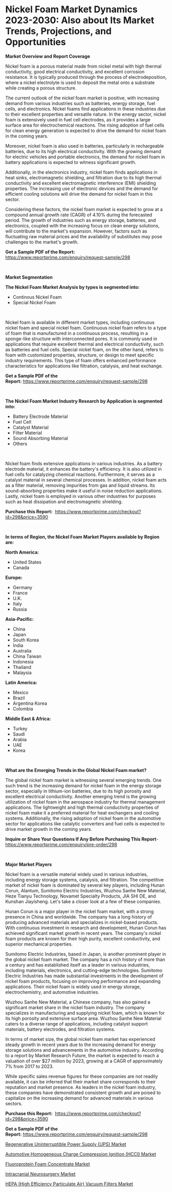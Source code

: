 <p><h1>Nickel Foam Market Dynamics 2023-2030: Also about Its Market Trends, Projections, and Opportunities</h1></p><p><strong>Market Overview and Report Coverage</strong></p>
<p><p>Nickel foam is a porous material made from nickel metal with high thermal conductivity, good electrical conductivity, and excellent corrosion resistance. It is typically produced through the process of electrodeposition, where a nickel electrolyte is used to deposit the metal onto a substrate while creating a porous structure.</p><p>The current outlook of the nickel foam market is positive, with increasing demand from various industries such as batteries, energy storage, fuel cells, and electronics. Nickel foams find applications in these industries due to their excellent properties and versatile nature. In the energy sector, nickel foam is extensively used in fuel cell electrodes, as it provides a large surface area for electrochemical reactions. The rising adoption of fuel cells for clean energy generation is expected to drive the demand for nickel foam in the coming years.</p><p>Moreover, nickel foam is also used in batteries, particularly in rechargeable batteries, due to its high electrical conductivity. With the growing demand for electric vehicles and portable electronics, the demand for nickel foam in battery applications is expected to witness significant growth.</p><p>Additionally, in the electronics industry, nickel foam finds applications in heat sinks, electromagnetic shielding, and filtration due to its high thermal conductivity and excellent electromagnetic interference (EMI) shielding properties. The increasing use of electronic devices and the demand for efficient cooling solutions will drive the demand for nickel foam in this sector.</p><p>Considering these factors, the nickel foam market is expected to grow at a compound annual growth rate (CAGR) of 4.10% during the forecasted period. The growth of industries such as energy storage, batteries, and electronics, coupled with the increasing focus on clean energy solutions, will contribute to the market's expansion. However, factors such as fluctuating raw material prices and the availability of substitutes may pose challenges to the market's growth.</p></p>
<p><strong>Get a Sample PDF of the Report:</strong> <a href="https://www.reportprime.com/enquiry/request-sample/298">https://www.reportprime.com/enquiry/request-sample/298</a></p>
<p>&nbsp;</p>
<p><strong>Market Segmentation</strong></p>
<p><strong>The Nickel Foam Market Analysis by types is segmented into:</strong></p>
<p><ul><li>Continous Nickel Foam</li><li>Special Nickel Foam</li></ul></p>
<p>&nbsp;</p>
<p><p>Nickel foam is available in different market types, including continuous nickel foam and special nickel foam. Continuous nickel foam refers to a type of foam that is manufactured in a continuous process, resulting in a sponge-like structure with interconnected pores. It is commonly used in applications that require excellent thermal and electrical conductivity, such as batteries and fuel cells. Special nickel foam, on the other hand, refers to foam with customized properties, structure, or design to meet specific industry requirements. This type of foam offers enhanced performance characteristics for applications like filtration, catalysis, and heat exchange.</p></p>
<p><strong>Get a Sample PDF of the Report:</strong>&nbsp;<a href="https://www.reportprime.com/enquiry/request-sample/298">https://www.reportprime.com/enquiry/request-sample/298</a></p>
<p>&nbsp;</p>
<p><strong>The Nickel Foam Market Industry Research by Application is segmented into:</strong></p>
<p><ul><li>Battery Electrode Material</li><li>Fuel Cell</li><li>Catalyst Material</li><li>Filter Material</li><li>Sound Absorbing Material</li><li>Others</li></ul></p>
<p>&nbsp;</p>
<p><p>Nickel foam finds extensive applications in various industries. As a battery electrode material, it enhances the battery's efficiency. It is also utilized in fuel cells for catalyzing chemical reactions. Furthermore, it serves as a catalyst material in several chemical processes. In addition, nickel foam acts as a filter material, removing impurities from gas and liquid streams. Its sound-absorbing properties make it useful in noise reduction applications. Lastly, nickel foam is employed in various other industries for purposes such as heat dissipation and electromagnetic shielding.</p></p>
<p><strong>Purchase this Report:</strong>&nbsp; <a href="https://www.reportprime.com/checkout?id=298&price=3590">https://www.reportprime.com/checkout?id=298&price=3590</a></p>
<p>&nbsp;</p>
<p><strong>In terms of Region, the Nickel Foam Market Players available by Region are:</strong></p>
<p>
    <p> <strong> North America: </strong>
        <ul>
            <li>United States</li>
            <li>Canada</li>
        </ul>
        </p> 
    <p> <strong> Europe: </strong>
        <ul>
            <li>Germany</li>
            <li>France</li>
            <li>U.K.</li>
            <li>Italy</li>
            <li>Russia</li>
        </ul>
        </p> 
    <p> <strong> Asia-Pacific: </strong>
        <ul>
            <li>China</li>
            <li>Japan</li>
            <li>South Korea</li>
            <li>India</li>
            <li>Australia</li>
            <li>China Taiwan</li>
            <li>Indonesia</li>
            <li>Thailand</li>
            <li>Malaysia</li>
        </ul>
        </p> 
    <p> <strong> Latin America: </strong>
        <ul>
            <li>Mexico</li>
            <li>Brazil</li>
            <li>Argentina Korea</li>
            <li>Colombia</li>
        </ul>
        </p> 
    <p> <strong> Middle East & Africa: </strong>
        <ul>
            <li>Turkey</li>
            <li>Saudi</li>
            <li>Arabia</li>
            <li>UAE</li>
            <li>Korea</li>
        </ul>
    </p>
    </p>
<p>&nbsp;</p>
<p><strong>What are the Emerging Trends in the Global Nickel Foam market?</strong></p>
<p><p>The global nickel foam market is witnessing several emerging trends. One such trend is the increasing demand for nickel foam in the energy storage sector, especially in lithium-ion batteries, due to its high porosity and excellent electrical conductivity. Another emerging trend is the growing utilization of nickel foam in the aerospace industry for thermal management applications. The lightweight and high thermal conductivity properties of nickel foam make it a preferred material for heat exchangers and cooling systems. Additionally, the rising adoption of nickel foam in the automotive sector for applications like catalytic converters and fuel cells is expected to drive market growth in the coming years.</p></p>
<p><strong>Inquire or Share Your Questions If Any Before Purchasing This Report</strong>- <a href="https://www.reportprime.com/enquiry/pre-order/298">https://www.reportprime.com/enquiry/pre-order/298</a></p>
<p>&nbsp;</p>
<p><strong>Major Market Players</strong></p>
<p><p>Nickel foam is a versatile material widely used in various industries, including energy storage systems, catalysis, and filtration. The competitive market of nickel foam is dominated by several key players, including Hunan Corun, Alantum, Sumitomo Electric Industries, Wuzhou Sanhe New Material, Heze Tianyu Technology, Novamet Specialty Products, JIA SHI DE, and Kunshan Jiayisheng. Let's take a closer look at a few of these companies.</p><p>Hunan Corun is a major player in the nickel foam market, with a strong presence in China and worldwide. The company has a long history of producing advanced materials and specializes in nickel-based products. With continuous investment in research and development, Hunan Corun has achieved significant market growth in recent years. The company's nickel foam products are known for their high purity, excellent conductivity, and superior mechanical properties.</p><p>Sumitomo Electric Industries, based in Japan, is another prominent player in the global nickel foam market. The company has a rich history of more than a century and has established itself as a leader in various industries, including materials, electronics, and cutting-edge technologies. Sumitomo Electric Industries has made substantial investments in the development of nickel foam products, focusing on improving performance and expanding applications. Their nickel foam is widely used in energy storage, electrochemistry, and automotive industries.</p><p>Wuzhou Sanhe New Material, a Chinese company, has also gained a significant market share in the nickel foam industry. The company specializes in manufacturing and supplying nickel foam, which is known for its high porosity and extensive surface area. Wuzhou Sanhe New Material caters to a diverse range of applications, including catalyst support materials, battery electrodes, and filtration systems.</p><p>In terms of market size, the global nickel foam market has experienced steady growth in recent years due to the increasing demand for energy storage solutions and advancements in the automotive industry. According to a report by Market Research Future, the market is expected to reach a valuation of over $27 million by 2023, growing at a CAGR of approximately 7% from 2017 to 2023.</p><p>While specific sales revenue figures for these companies are not readily available, it can be inferred that their market share corresponds to their reputation and market presence. As leaders in the nickel foam industry, these companies have demonstrated consistent growth and are poised to capitalize on the increasing demand for advanced materials in various sectors.</p></p>
<p><strong>Purchase this Report:</strong>&nbsp;&nbsp;<a href="https://www.reportprime.com/checkout?id=298&price=3590">https://www.reportprime.com/checkout?id=298&price=3590</a></p>
<p></p>
<p><strong>Get a Sample PDF of the Report:</strong>&nbsp;<a href="https://www.reportprime.com/enquiry/request-sample/298">https://www.reportprime.com/enquiry/request-sample/298</a></p>
<p><p><a href="https://medium.com/@darrensipes2023/regenerative-uninterruptible-power-supply-ups-market-share-evolution-and-market-growth-trends-52e4f070edc3">Regenerative Uninterruptible Power Supply (UPS) Market</a></p><p><a href="https://medium.com/@shiv151299/automotive-homogeneous-charge-compression-ignition-hcci-market-trends-forecast-and-competitive-53cbe549f0dc">Automotive Homogeneous Charge Compression Ignition (HCCI) Market</a></p><p><a href="https://github.com/aashishrp/Market-Research-Report-List-1/blob/main/fluoroprotein-foam-concentrate-market.md">Fluoroprotein Foam Concentrate Market</a></p><p><a href="https://github.com/aashishrp02/Market-Research-Report-List-1/blob/main/intracranial-neurosurgery-market.md">Intracranial Neurosurgery Market</a></p><p><a href="https://medium.com/@joshuahintz2023/hepa-high-efficiency-particulate-air-vacuum-filters-market-comprehensive-assessment-by-type-6d5aad5cbd3f">HEPA (High Efficiency Particulate Air) Vacuum Filters Market</a></p></p>